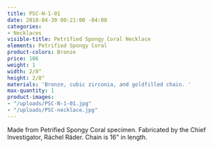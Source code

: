 ```yaml
---
title: PSC-N-1-01
date: 2018-04-30 00:21:00 -04:00
categories:
- Necklaces
visible-title: Petrified Spongy Coral Necklace
elements: Petrified Spongy Coral
product-colors: Bronze
price: 106
weight: 1
width: 2/8"
height: 2/8"
materials: 'Bronze, cubic zirconia, and goldfilled chain. '
max-quantity: 1
product-images:
- "/uploads/PSC-N-1-01.jpg"
- "/uploads/PSC-necklace.jpg"
---
```


Made from Petrified Spongy Coral specimen. Fabricated by the Chief Investigator, Ráchel Räder. Chain is 16" in length. 